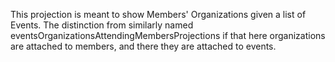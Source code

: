 This projection is meant to show Members' Organizations given a list of Events.
The distinction from similarly named eventsOrganizationsAttendingMembersProjections if that here organizations are attached to members, and there they are attached to events.